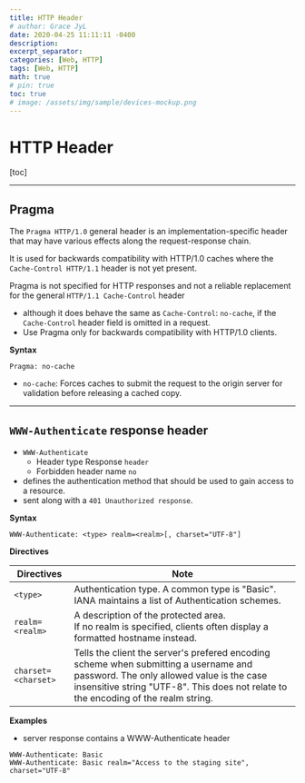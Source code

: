 ```yaml
---
title: HTTP Header
# author: Grace JyL
date: 2020-04-25 11:11:11 -0400
description:
excerpt_separator:
categories: [Web, HTTP]
tags: [Web, HTTP]
math: true
# pin: true
toc: true
# image: /assets/img/sample/devices-mockup.png
---
```



# HTTP Header

[toc]

---

## Pragma

The `Pragma HTTP/1.0` general header is an implementation-specific header that may have various effects along the request-response chain. 

It is used for backwards compatibility with HTTP/1.0 caches where the `Cache-Control HTTP/1.1` header is not yet present.

Pragma is not specified for HTTP responses and not a reliable replacement for the general `HTTP/1.1 Cache-Control` header
- although it does behave the same as `Cache-Control`: `no-cache`, if the` Cache-Control` header field is omitted in a request. 
- Use Pragma only for backwards compatibility with HTTP/1.0 clients.


**Syntax**

`Pragma: no-cache`
- `no-cache`: Forces caches to submit the request to the origin server for validation before releasing a cached copy.



---

## `WWW-Authenticate` response header 
- `WWW-Authenticate`
  - Header type	Response `header`
  - Forbidden header name	`no`
- defines the authentication method that should be used to gain access to a resource.
- sent along with a `401 Unauthorized response`.

**Syntax**

`WWW-Authenticate: <type> realm=<realm>[, charset="UTF-8"]`

**Directives**

Directives | Note
---|---
`<type>` | Authentication type. A common type is "Basic". IANA maintains a list of Authentication schemes.
`realm=<realm>` | A description of the protected area. <br> If no realm is specified, clients often display a formatted hostname instead.
`charset=<charset>` | Tells the client the server's prefered encoding scheme when submitting a username and password. The only allowed value is the case insensitive string "UTF-8". This does not relate to the encoding of the realm string.

**Examples**
- server response contains a WWW-Authenticate header 

```
WWW-Authenticate: Basic
WWW-Authenticate: Basic realm="Access to the staging site", charset="UTF-8"
```

